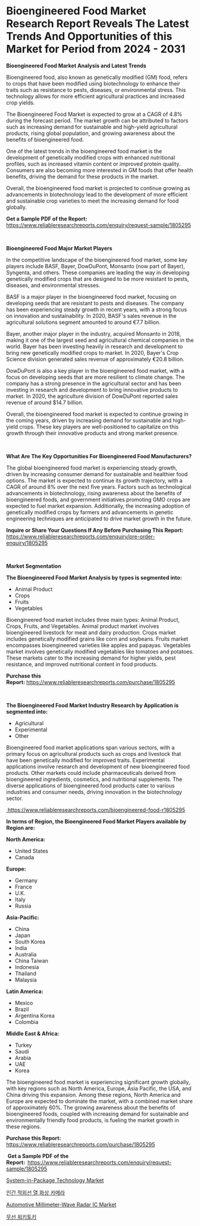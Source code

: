 <p><h1>Bioengineered Food Market Research Report Reveals The Latest Trends And Opportunities of this Market for Period from 2024 - 2031</h1></p><p><strong>Bioengineered Food Market Analysis and Latest Trends</strong></p>
<p><p>Bioengineered food, also known as genetically modified (GM) food, refers to crops that have been modified using biotechnology to enhance their traits such as resistance to pests, diseases, or environmental stress. This technology allows for more efficient agricultural practices and increased crop yields.</p><p>The Bioengineered Food Market is expected to grow at a CAGR of 4.8% during the forecast period. The market growth can be attributed to factors such as increasing demand for sustainable and high-yield agricultural products, rising global population, and growing awareness about the benefits of bioengineered food.</p><p>One of the latest trends in the bioengineered food market is the development of genetically modified crops with enhanced nutritional profiles, such as increased vitamin content or improved protein quality. Consumers are also becoming more interested in GM foods that offer health benefits, driving the demand for these products in the market.</p><p>Overall, the bioengineered food market is projected to continue growing as advancements in biotechnology lead to the development of more efficient and sustainable crop varieties to meet the increasing demand for food globally.</p></p>
<p><strong>Get a Sample PDF of the Report:&nbsp;</strong> <a href="https://www.reliableresearchreports.com/enquiry/request-sample/1805295">https://www.reliableresearchreports.com/enquiry/request-sample/1805295</a></p>
<p>&nbsp;</p>
<p><strong>Bioengineered Food Major Market Players</strong></p>
<p><p>In the competitive landscape of the bioengineered food market, some key players include BASF, Bayer, DowDuPont, Monsanto (now part of Bayer), Syngenta, and others. These companies are leading the way in developing genetically modified crops that are designed to be more resistant to pests, diseases, and environmental stresses.</p><p>BASF is a major player in the bioengineered food market, focusing on developing seeds that are resistant to pests and diseases. The company has been experiencing steady growth in recent years, with a strong focus on innovation and sustainability. In 2020, BASF's sales revenue in the agricultural solutions segment amounted to around €7.7 billion.</p><p>Bayer, another major player in the industry, acquired Monsanto in 2018, making it one of the largest seed and agricultural chemical companies in the world. Bayer has been investing heavily in research and development to bring new genetically modified crops to market. In 2020, Bayer's Crop Science division generated sales revenue of approximately €20.8 billion.</p><p>DowDuPont is also a key player in the bioengineered food market, with a focus on developing seeds that are more resilient to climate change. The company has a strong presence in the agricultural sector and has been investing in research and development to bring innovative products to market. In 2020, the agriculture division of DowDuPont reported sales revenue of around $14.7 billion.</p><p>Overall, the bioengineered food market is expected to continue growing in the coming years, driven by increasing demand for sustainable and high-yield crops. These key players are well-positioned to capitalize on this growth through their innovative products and strong market presence.</p></p>
<p>&nbsp;</p>
<p><strong>What Are The Key Opportunities For Bioengineered Food Manufacturers?</strong></p>
<p><p>The global bioengineered food market is experiencing steady growth, driven by increasing consumer demand for sustainable and healthier food options. The market is expected to continue its growth trajectory, with a CAGR of around 8% over the next five years. Factors such as technological advancements in biotechnology, rising awareness about the benefits of bioengineered foods, and government initiatives promoting GMO crops are expected to fuel market expansion. Additionally, the increasing adoption of genetically modified crops by farmers and advancements in genetic engineering techniques are anticipated to drive market growth in the future.</p></p>
<p><strong>Inquire or Share Your Questions If Any Before Purchasing This Report:</strong> <a href="https://www.reliableresearchreports.com/enquiry/pre-order-enquiry/1805295">https://www.reliableresearchreports.com/enquiry/pre-order-enquiry/1805295</a></p>
<p>&nbsp;</p>
<p><strong>Market Segmentation</strong></p>
<p><strong>The Bioengineered Food Market Analysis by types is segmented into:</strong></p>
<p><ul><li>Animal Product</li><li>Crops</li><li>Fruits</li><li>Vegetables</li></ul></p>
<p><p>Bioengineered food market includes three main types: Animal Product, Crops, Fruits, and Vegetables. Animal product market involves bioengineered livestock for meat and dairy production. Crops market includes genetically modified grains like corn and soybeans. Fruits market encompasses bioengineered varieties like apples and papayas. Vegetables market involves genetically modified vegetables like tomatoes and potatoes. These markets cater to the increasing demand for higher yields, pest resistance, and improved nutritional content in food products.</p></p>
<p><strong>Purchase this Report:&nbsp;</strong><a href="https://www.reliableresearchreports.com/purchase/1805295">https://www.reliableresearchreports.com/purchase/1805295</a></p>
<p>&nbsp;</p>
<p><strong>The Bioengineered Food Market Industry Research by Application is segmented into:</strong></p>
<p><ul><li>Agricultural</li><li>Experimental</li><li>Other</li></ul></p>
<p><p>Bioengineered food market applications span various sectors, with a primary focus on agricultural products such as crops and livestock that have been genetically modified for improved traits. Experimental applications involve research and development of new bioengineered food products. Other markets could include pharmaceuticals derived from bioengineered ingredients, cosmetics, and nutritional supplements. The diverse applications of bioengineered food products cater to various industries and consumer needs, driving innovation in the biotechnology sector.</p></p>
<p><a href="https://www.reliableresearchreports.com/bioengineered-food-r1805295">&nbsp;https://www.reliableresearchreports.com/bioengineered-food-r1805295</a></p>
<p><strong>In terms of Region, the Bioengineered Food Market Players available by Region are:</strong></p>
<p>
    <p> <strong> North America: </strong>
        <ul>
            <li>United States</li>
            <li>Canada</li>
        </ul>
        </p> 
    <p> <strong> Europe: </strong>
        <ul>
            <li>Germany</li>
            <li>France</li>
            <li>U.K.</li>
            <li>Italy</li>
            <li>Russia</li>
        </ul>
        </p> 
    <p> <strong> Asia-Pacific: </strong>
        <ul>
            <li>China</li>
            <li>Japan</li>
            <li>South Korea</li>
            <li>India</li>
            <li>Australia</li>
            <li>China Taiwan</li>
            <li>Indonesia</li>
            <li>Thailand</li>
            <li>Malaysia</li>
        </ul>
        </p> 
    <p> <strong> Latin America: </strong>
        <ul>
            <li>Mexico</li>
            <li>Brazil</li>
            <li>Argentina Korea</li>
            <li>Colombia</li>
        </ul>
        </p> 
    <p> <strong> Middle East & Africa: </strong>
        <ul>
            <li>Turkey</li>
            <li>Saudi</li>
            <li>Arabia</li>
            <li>UAE</li>
            <li>Korea</li>
        </ul>
    </p>
    </p>
<p><p>The bioengineered food market is experiencing significant growth globally, with key regions such as North America, Europe, Asia Pacific, the USA, and China driving this expansion. Among these regions, North America and Europe are expected to dominate the market, with a combined market share of approximately 60%. The growing awareness about the benefits of bioengineered foods, coupled with increasing demand for sustainable and environmentally friendly food products, is fueling the market growth in these regions.</p></p>
<p><strong>Purchase this Report: </strong><a href="https://www.reliableresearchreports.com/purchase/1805295">https://www.reliableresearchreports.com/purchase/1805295</a></p>
<p>&nbsp;<strong>Get a Sample PDF of the Report:&nbsp;&nbsp;</strong><a href="https://www.reliableresearchreports.com/enquiry/request-sample/1805295">https://www.reliableresearchreports.com/enquiry/request-sample/1805295</a></p>
<p><strong></strong></p>
<p><p><a href="https://github.com/kulaberyasin52/Market-Research-Report-List-1/blob/main/system-in-package-technology-market.md">System-in-Package Technology Market</a></p><p><a href="https://github.com/AlexanderElliott1993/Market-Research-Report-List-1/blob/main/6774343159910.md">인간 적외선 열 화상 카메라</a></p><p><a href="https://github.com/emnqcawl19/Market-Research-Report-List-1/blob/main/automotive-millimeter-wave-radar-ic-market.md">Automotive Millimeter-Wave Radar IC Market</a></p><p><a href="https://github.com/idcefvhkdut6/Market-Research-Report-List-2/blob/main/8123196159911.md">무선 워키토키</a></p></p>